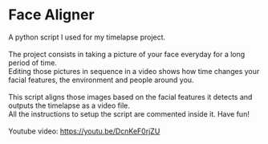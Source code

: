 # Face Aligner
A python script I used for my timelapse project.<br/>
<br/>
The project consists in taking a picture of your face everyday for a long period of time.<br/>
Editing those pictures in sequence in a video shows how time changes your facial features, the environment and people around you.<br/>
<br/>
This script aligns those images based on the facial features it detects and outputs the timelapse as a video file.<br/>
All the instructions to setup the script are commented inside it. Have fun!<br/>
<br/>
Youtube video: https://youtu.be/DcnKeF0rjZU
